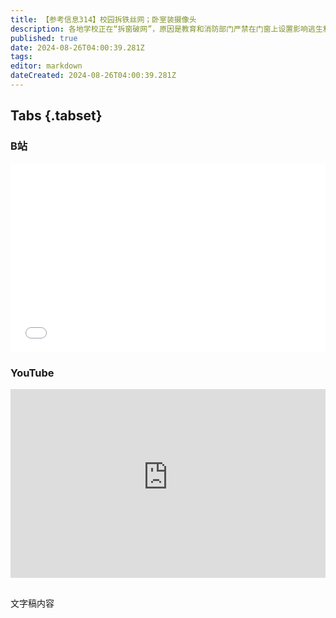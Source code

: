 ```yaml
---
title: 【参考信息314】校园拆铁丝网；卧室装摄像头
description: 各地学校正在“拆窗破网”，原因是教育和消防部门严禁在门窗上设置影响逃生和灭火救援的障碍物。这又让学校管理者头疼，当初要求加装防护网，理由也是为了校园安全，防止学生在校内坠楼。门窗防护网导致的悲剧有过深刻教训，1991年东莞制衣厂火灾和1993年深圳玩具厂火灾，倒逼了很多改革。我国学生每周学习时间几乎全球最长，但这意味着学习效率不高。大二女生向民警吐槽卧室被父母装摄像头，这种现象有多普遍？
published: true
date: 2024-08-26T04:00:39.281Z
tags: 
editor: markdown
dateCreated: 2024-08-26T04:00:39.281Z
---
```


## Tabs {.tabset}
### B站
<div style="position: relative; padding: 30% 45%;">
<iframe style="position: absolute; width: 100%; height: 100%; left: 0; top: 0;" src="//player.bilibili.com/player.html?&bvid=BV1Er421K76t&page=1&as_wide=1&high_quality=1&danmaku=1&autoplay=0" scrolling="no" border="0" frameborder="no" framespacing="0" allowfullscreen="true"></iframe>
</div>

### YouTube
<div style="position: relative; padding: 30% 45%;">
<iframe style="position: absolute; top: 0; left: 0; width: 100%; height: 100%;" src="https://www.youtube-nocookie.com/embed/YouTubeVID" title="YouTube video player" frameborder="0" allow="accelerometer; autoplay; clipboard-write; encrypted-media; gyroscope; picture-in-picture" allowfullscreen></iframe>
</div>

## 

文字稿内容
